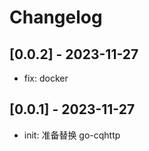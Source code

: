 # Changelog

## [0.0.2] - 2023-11-27

- fix: docker

## [0.0.1] - 2023-11-27

- init: 准备替换 go-cqhttp
